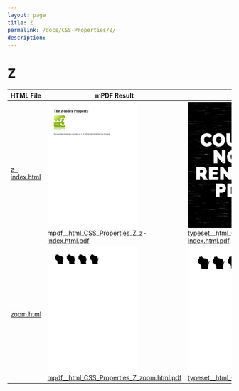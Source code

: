 ```yaml
---
layout: page
title: Z
permalink: /docs/CSS-Properties/Z/
description: 
---
```


# Z
| HTML File | mPDF Result | typeset.sh Result | PDFreactor Result |
| ------------- | ------------- | ------------- | ------------- |
| [z-index.html](/html/CSS%20Properties/Z/z-index.html) | ![](mpdf__html_CSS_Properties_Z_z-index.html.png) [mpdf__html_CSS_Properties_Z_z-index.html.pdf](mpdf__html_CSS_Properties_Z_z-index.html.pdf) | ![](typeset__html_CSS_Properties_Z_z-index.html.png) [typeset__html_CSS_Properties_Z_z-index.html.pdf](typeset__html_CSS_Properties_Z_z-index.html.pdf) | ![](pdfreactor__html_CSS_Properties_Z_z-index.html.png) [pdfreactor__html_CSS_Properties_Z_z-index.html.pdf](pdfreactor__html_CSS_Properties_Z_z-index.html.pdf) |
| [zoom.html](/html/CSS%20Properties/Z/zoom.html) | ![](mpdf__html_CSS_Properties_Z_zoom.html.png) [mpdf__html_CSS_Properties_Z_zoom.html.pdf](mpdf__html_CSS_Properties_Z_zoom.html.pdf) | ![](typeset__html_CSS_Properties_Z_zoom.html.png) [typeset__html_CSS_Properties_Z_zoom.html.pdf](typeset__html_CSS_Properties_Z_zoom.html.pdf) | ![](pdfreactor__html_CSS_Properties_Z_zoom.html.png) [pdfreactor__html_CSS_Properties_Z_zoom.html.pdf](pdfreactor__html_CSS_Properties_Z_zoom.html.pdf) |
